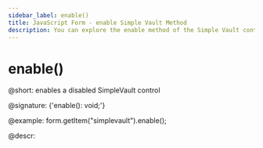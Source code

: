 ```yaml
---
sidebar_label: enable()
title: JavaScript Form - enable Simple Vault Method 
description: You can explore the enable method of the Simple Vault control of Form in the documentation of the DHTMLX JavaScript UI library. Browse developer guides and API reference, try out code examples and live demos, and download a free 30-day evaluation version of DHTMLX Suite 7.
---
```


# enable()

@short: enables a disabled SimpleVault control

@signature: {'enable(): void;'}

@example:
form.getItem("simplevault").enable();

@descr:
